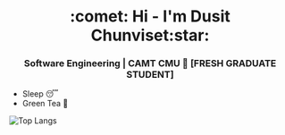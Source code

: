 <h1 align='center'><span>:comet:</span> Hi - I'm Dusit Chunviset<span>:star:</span></h1> 

<h3 align='center'> Software Engineering | CAMT CMU 🎲 [FRESH GRADUATE STUDENT]</h3>

<ul>
  <li> Sleep 😴 </li> 
  <li> Green Tea 💚</li>
</ul>

![Top Langs](https://github-readme-stats.vercel.app/api/top-langs/?username=DeitYzS&hide=TeX&layout=compact)




